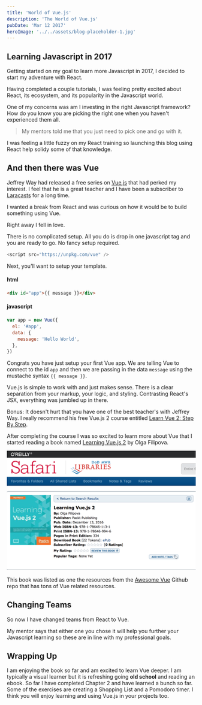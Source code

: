```yaml
---
title: 'World of Vue.js'
description: 'The World of Vue.js'
pubDate: 'Mar 12 2017'
heroImage: '../../assets/blog-placeholder-1.jpg'
---
```


## Learning Javascript in 2017

Getting started on my goal to learn more Javascript in 2017, I decided to start my adventure with React.

Having completed a couple tutorials, I was feeling pretty excited about React, its ecosystem, and its popularity in the Javascript world.

One of my concerns was am I investing in the right Javascript framework? How do you know you are picking the right one when you haven't experienced them all.

> My mentors told me that you just need to pick one and go with it.

I was feeling a little fuzzy on my React training so launching this blog using React help solidy some of that knowledge.

## And then there was Vue

Jeffrey Way had released a free series on [Vue.js][vue] that had perked my interest. I feel that he is a great teacher and I have been a subscriber to [Laracasts][laracasts] for a long time.

I wanted a break from React and was curious on how it would be to build something using Vue.

Right away I fell in love.

There is no complicated setup. All you do is drop in one javascript tag and you are ready to go. No fancy setup required.

```js
<script src="https://unpkg.com/vue" />
```

Next, you'll want to setup your template.

#### html

```html
<div id="app">{{ message }}</div>
```

#### javascript

```javascript
var app = new Vue({
  el: '#app',
  data: {
    message: 'Hello World',
  },
})
```

Congrats you have just setup your first Vue app. We are telling Vue to connect to the id `app` and then we are passing in the data `message` using the mustache syntax `{{ message }}`.

Vue.js is simple to work with and just makes sense. There is a clear separation from your markup, your logic, and styling. Contrasting React's JSX, everything was jumbled up in there.

Bonus: It doesn't hurt that you have one of the best teacher's with Jeffrey Way. I really recommend his free Vue.js 2 course entitled [Learn Vue 2: Step By Step][laracast-vue].

After completing the course I was so excited to learn more about Vue that I started reading a book named [Learning Vue.js 2][book] by Olga Filipova.

![book](../../assets/book.png)

This book was listed as one the resources from the [Awesome Vue][awesome-vue] Github repo that has tons of Vue related resources.

## Changing Teams

So now I have changed teams from React to Vue.

My mentor says that either one you chose it will help you further your Javascript learning so these are in line with my professional goals.

## Wrapping Up

I am enjoying the book so far and am excited to learn Vue deeper. I am typically a visual learner but it is refreshing going **old school** and reading an ebook. So far I have completed Chapter 2 and have learned a bunch so far. Some of the exercises are creating a Shopping List and a Pomodoro timer. I think you will enjoy learning and using Vue.js in your projects too.

[vue]: https://vuejs.org/
[laracasts]: https://laracasts.com/
[laracast-vue]: https://laracasts.com/series/learn-vue-2-step-by-step
[awesome-vue]: https://github.com/vuejs/awesome-vue
[book]: https://www.packtpub.com/web-development/learning-vuejs-2
